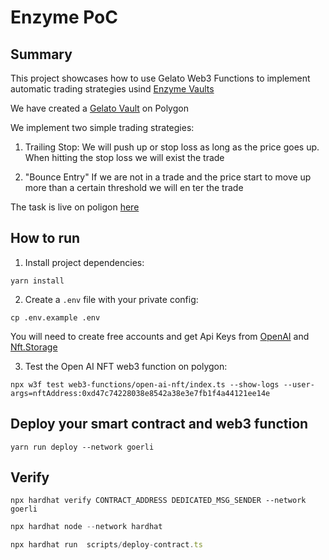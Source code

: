# Enzyme PoC

## Summary

This project showcases how to use Gelato Web3 Functions to implement automatic trading strategies usind [Enzyme Vaults](https://enzyme.finance/)

We have created a [Gelato Vault](https://app.enzyme.finance/vault/0x4e35a88965676b2d39e17293568dfcf30ddd7076?network=polygon) on Polygon 


We implement two simple trading strategies:

1) Trailing Stop:
   We will push up or stop loss as long as the price goes up.
   When hitting the stop loss we will exist the trade

2) "Bounce Entry" 
   If we are not in a trade and the price start to move up more than a certain threshold we will en ter the trade


The task is live on poligon [here]()


## How to run

1. Install project dependencies:
```
yarn install
```

2. Create a `.env` file with your private config:
```
cp .env.example .env
```
You will need to create free accounts and get Api Keys from [OpenAI](https://platform.openai.com/) and [Nft.Storage](https://nft.storage/)

3. Test the Open AI NFT web3 function on polygon:
```
npx w3f test web3-functions/open-ai-nft/index.ts --show-logs --user-args=nftAddress:0xd47c74228038e8542a38e3e7fb1f4a44121ee14e
```

## Deploy your smart contract and web3 function
```
yarn run deploy --network goerli
```

## Verify
```
npx hardhat verify CONTRACT_ADDRESS DEDICATED_MSG_SENDER --network goerli
```
```ts
npx hardhat node --network hardhat 
```

```ts
npx hardhat run  scripts/deploy-contract.ts
```